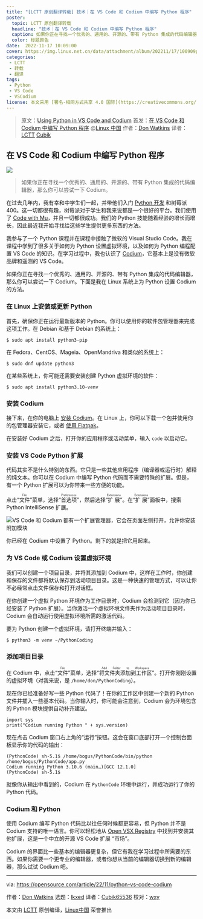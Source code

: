 ```yaml
---
title: "[LCTT 原创翻译转载] 技术｜在 VS Code 和 Codium 中编写 Python 程序"
poster:
  topic: LCTT 原创翻译转载
  headline: "技术｜在 VS Code 和 Codium 中编写 Python 程序"
  caption: 如果你正在寻找一个优秀的、通用的、开源的、带有 Python 集成的代码编辑器，那么你可以尝试一下 Codium。
  color: 标题颜色
date:  2022-11-17 10:09:00
cover: https://img.linux.net.cn/data/attachment/album/202211/17/100909py38rj0tqxlyrq0t.jpg
categories:
 - LCTT
 - 转载
 - 翻译
tags:
 - Python
 - VS Code
 - VSCodium
license: 本文采用 [署名-相同方式共享 4.0 国际](https://creativecommons.org/licenses/by-sa/4.0/deed.zh) 许可协议，转载请注明出处。
---
```


> 原文：[Using Python in VS Code and Codium](https://opensource.com/article/22/11/python-vs-code-codium)
> 首发：[在 VS Code 和 Codium 中编写 Python 程序](https://linux.cn/article-15261-1.html) @[Linux 中国](https://linux.cn/)
> 作者：[Don Watkins](https://opensource.com/article/22/11/python-vs-code-codium)
> 译者：[LCTT](https://linux.cn/lctt/) [Cubik](https://linux.cn/lctt/Cubik65536)

<!-- more -->

## 在 VS Code 和 Codium 中编写 Python 程序

![][0]

> 如果你正在寻找一个优秀的、通用的、开源的、带有 Python 集成的代码编辑器，那么你可以尝试一下 Codium。

在过去几年内，我有幸和中学生们一起，并带他们入门 [Python 开发][1] 和树莓派 400。这一切都很有趣，树莓派对于学生和我来说都是一个很好的平台。我们使用了 [Code with Mu][2]，并且一切都很成功。我们的 Python 技能随着经验的增长而增长，因此最近我开始寻找给这些学生提供更多东西的方法。

我参与了一个 Python 课程并在课程中接触了微软的 Visual Studio Code。我在课程中学到了很多关于如何为 Python 设置虚拟环境，以及如何为 Python 编程配置 VS Code 的知识。在学习过程中，我也认识了 [Codium][3]，它基本上是没有微软品牌和遥测的 VS Code。

如果你正在寻找一个优秀的、通用的、开源的、带有 Python 集成的代码编辑器，那么你可以尝试一下 Codium。下面是我在 Linux 系统上为 Python 设置 Codium 的方法。

### 在 Linux 上安装或更新 Python

首先，确保你正在运行最新版本的 Python。你可以使用你的软件包管理器来完成这项工作。在 Debian 和基于 Debian 的系统上：

```
$ sudo apt install python3-pip
```

在 Fedora、CentOS、Mageia、OpenMandriva 和类似的系统上：

```
$ sudo dnf update python3
```

在某些系统上，你可能还需要安装创建 Python 虚拟环境的软件：

```
$ sudo apt install python3.10-venv
```

### 安装 Codium

接下来，在你的电脑上 [安装 Codium][4]。在 Linux 上，你可以下载一个包并使用你的包管理器安装它，或者 [使用 Flatpak][5]。

在安装好 Codium 之后，打开你的应用程序或活动菜单，输入 `code` 以启动它。

### 安装 VS Code Python 扩展

代码其实不是什么特别的东西。它只是一些其他应用程序（编译器或运行时）解释的纯文本。你可以在 Codium 中编写 Python 代码而不需要特殊的扩展。但是，有一个 Python 扩展可以为你带来一些方便的功能。

点击“<ruby>文件<rt>File</rt></ruby>”菜单，选择“<ruby>首选项<rt>Preferences</rt></ruby>”，然后选择“<ruby>扩展<rt>Extensions</rt></ruby>”。在“<ruby>扩展<rt>Extensions</rt></ruby>”面板中，搜索 Python IntelliSense 扩展。

![VS Code 和 Codium 都有一个扩展管理器，它会在页面左侧打开，允许你安装附加模块][6]

你已经在 Codium 中设置了 Python。剩下的就是把它用起来。

### 为 VS Code 或 Codium 设置虚拟环境

我们可以创建一个项目目录，并将其添加到 Codium 中，这样在工作时，你创建和保存的文件都将默认保存到活动项目目录。这是一种快速的管理方式，可以让你不必经常点击文件保存和打开对话框。

在你创建一个虚拟 Python 环境作为工作目录时，Codium 会检测到它（因为你已经安装了 Python 扩展）。当你激活一个虚拟环境文件夹作为活动项目目录时，Codium 会自动运行使用虚拟环境所需的激活代码。

要为 Python 创建一个虚拟环境，请打开终端并输入：

```
$ python3 -m venv ~/PythonCoding
```

### 添加项目目录

在 Codium 中，点击“<ruby>文件<rt>File</rt></ruby>”菜单，选择“<ruby>将文件夹添加到工作区<rt>Add Folder to Workspace</rt></ruby>”。打开你刚刚设置的虚拟环境（对我来说，是 `/home/don/PythonCoding`）。

现在你已经准备好写一些 Python 代码了！在你的工作区中创建一个新的 Python 文件并插入一些基本代码。当你输入时，你可能会注意到，Codium 会为环境包含的 Python 模块提供自动补齐建议。

```
import sys
print("Codium running Python " + sys.version)
```

现在点击 Codium 窗口右上角的“运行”按钮。这会在窗口底部打开一个控制台面板显示你的代码的输出：

```
(PythonCode) sh-5.1$ /home/bogus/PythonCode/bin/python
/home/bogus/PythonCode/app.py
Codium running Python 3.10.6 (main…)[GCC 12.1.0]
(PythonCode) sh-5.1$
```

就像你从输出中看到的，Codium 在 `PythonCode` 环境中运行，并成功运行了你的 Python 代码。

### Codium 和 Python

使用 Codium 编写 Python 代码比以往任何时候都更容易，但 Python 并不是 Codium 支持的唯一语言。你可以轻松地从 [Open VSX Registry][7] 中找到并安装其他扩展，这是一个中立的开源 VS Code 扩展 “市场”。

Codium 的界面比一些基本的编辑器更复杂，但它有我在学习过程中所需要的东西。如果你需要一个更专业的编辑器，或者你想从当前的编辑器切换到新的编辑器，那么试试 Codium 吧。

--------------------------------------------------------------------------------

via: https://opensource.com/article/22/11/python-vs-code-codium

作者：[Don Watkins][a]
选题：[lkxed][b]
译者：[Cubik65536](https://github.com/Cubik65536)
校对：[wxy](https://github.com/wxy)

本文由 [LCTT](https://github.com/LCTT/TranslateProject) 原创编译，[Linux中国](https://linux.cn/) 荣誉推出

[a]: https://opensource.com/users/don-watkins
[b]: https://github.com/lkxed
[1]: https://opensource.com/article/22/8/math-python-raspberry-pi
[2]: https://codewith.mu/
[3]: https://opensource.com/article/20/6/open-source-alternatives-vs-code
[4]: https://github.com/VSCodium/vscodium/releases
[5]: https://flathub.org/apps/details/com.vscodium.codium
[6]: https://opensource.com/sites/default/files/2022-10/codium-extension-python.webp
[7]: https://open-vsx.org/
[0]: https://img.linux.net.cn/data/attachment/album/202211/17/100909py38rj0tqxlyrq0t.jpg
